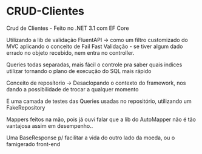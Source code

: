# CRUD-Clientes

Crud de Clientes - Feito no .NET 3.1 com EF Core

Utilizando a lib de validação FluentAPI -> como um filtro customizado do MVC
aplicando o conceito de Fail Fast Validação - se tiver algum dado errado no objeto recebido, nem entra no controller.

Queries todas separadas, mais fácil o controle pra saber quais indices utilizar tornando o plano de execução do SQL mais rápido

Conceito de reposítorio -> Desaclopando o contexto do framework, nos dando a possibilidade de trocar a qualquer momento

E uma camada de testes das Queries usadas no repositório, utilizando um FakeRepository

Mappers feitos na mão, pois já ouvi falar que a lib do AutoMapper não é tão vantajosa assim em desempenho..

Uma BaseResponse p/ facilitar a vida do outro lado da moeda, ou o famigerado front-end
